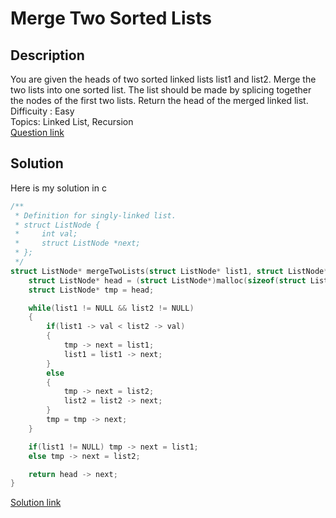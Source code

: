 # Merge Two Sorted Lists

## Description
You are given the heads of two sorted linked lists list1 and list2.
Merge the two lists into one sorted list. The list should be made by splicing together the nodes of the first two lists.
Return the head of the merged linked list.
<br>Difficuity : Easy
<br>Topics: Linked List, Recursion
<br>[Question link](https://leetcode.com/problems/merge-two-sorted-lists/description/?envType=problem-list-v2&envId=recursion)

## Solution
Here is my solution in c
```C
/**
 * Definition for singly-linked list.
 * struct ListNode {
 *     int val;
 *     struct ListNode *next;
 * };
 */
struct ListNode* mergeTwoLists(struct ListNode* list1, struct ListNode* list2) {
    struct ListNode* head = (struct ListNode*)malloc(sizeof(struct ListNode));
    struct ListNode* tmp = head;

    while(list1 != NULL && list2 != NULL)
    {
        if(list1 -> val < list2 -> val)
        {
            tmp -> next = list1;
            list1 = list1 -> next;
        }
        else
        {
            tmp -> next = list2;
            list2 = list2 -> next;
        }
        tmp = tmp -> next;
    }

    if(list1 != NULL) tmp -> next = list1;
    else tmp -> next = list2;

    return head -> next;
}
```
[Solution link](https://github.com/SJieNg123/Code-practice/blob/main/Leetcode/Problem0021%20-%20Merge%20Two%20Sorted%20Lists.c)
